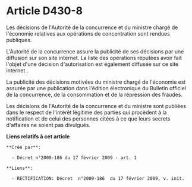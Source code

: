 # Article D430-8

Les décisions de l'Autorité de la concurrence et du ministre chargé de l'économie relatives aux opérations de concentration
sont rendues publiques.

L'Autorité de la concurrence assure la publicité de ses décisions par une diffusion sur son site internet. La liste des
opérations réputées avoir fait l'objet d'une décision d'autorisation est également diffusée sur ce site internet . 

La publicité des décisions motivées du ministre chargé de l'économie est assurée par une publication dans l'édition
électronique du Bulletin officiel de la concurrence, de la consommation et de la répression des fraudes.

Les décisions de l'Autorité de la concurrence et du ministre sont publiées dans le respect de l'intérêt légitime des parties
qui procèdent à la notification et de celui des personnes citées à ce que leurs secrets d'affaires ne soient pas divulgués.

**Liens relatifs à cet article**

	**Créé par**:

	  - Décret n°2009-186 du 17 février 2009 - art. 1

	**Liens**:

	  - RECTIFICATION: Décret  n°2009-186  du 17 février 2009, v. init.
